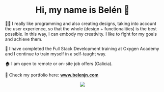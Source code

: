 <h1 align='center'>Hi, my name is Belén 👋</h1>

<p align="justify">


👧🏻 I really like programming and also creating designs, taking into account the user experience, so that the whole (design + functionalities) is the best possible. In this way, I can embody my creativity. I like to fight for my goals and achieve them.

📝 I have completed the Full Stack Development training at Oxygen Academy and I continue to train myself in a self-taught way.

🏠 I am open to remote or on-site job offers (Galicia).

👀 Check my portfolio here: <b>www.belenjn.com</b>


<div align="center"> <img src="https://user-images.githubusercontent.com/75947904/190433612-90d75cfa-954c-472c-9dd1-4894e2430dbb.png"/></div>
